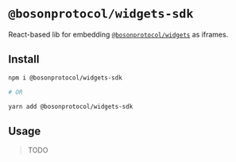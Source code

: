 # `@bosonprotocol/widgets-sdk`

React-based lib for embedding [`@bosonprotocol/widgets`](/packages/widgets/README.md) as iframes.

## Install

```bash
npm i @bosonprotocol/widgets-sdk

# OR

yarn add @bosonprotocol/widgets-sdk
```

## Usage

> TODO
